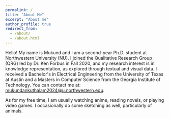 ```yaml
---
permalink: /
title: "About Me"
excerpt: "About me"
author_profile: true
redirect_from:
  - /about/
  - /about.html
---
```


Hello! My name is Mukund and I am a second-year Ph.D. student at Northwestern University (NU). I joined the Qualitative Research Group (QRG) led by Dr. Ken Forbus in Fall 2020, and my research interest is in knowledge representation, as explored through textual and visual data. I received a Bachelor's in Electrical Engineering from the University of Texas at Austin and a Masters in Computer Science from the Georgia Institute of Technology. You can contact me at: mukundankuthalam2024@u.northwestern.edu.

As for my free time, I am usually watching anime, reading novels, or playing video games. I occasionally do some sketching as well, particularly of animals.
